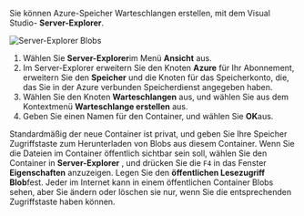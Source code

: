 Sie können Azure-Speicher Warteschlangen erstellen, mit dem Visual Studio- **Server-Explorer**.

![Server-Explorer Blobs][Image1]

1. Wählen Sie **Server-Explorer**im Menü **Ansicht** aus.
2. Im Server-Explorer erweitern Sie den Knoten **Azure** für Ihr Abonnement, erweitern Sie den **Speicher** und die Knoten für das Speicherkonto, die, das Sie in der Azure verbunden Speicherdienst angegeben haben.
3. Wählen Sie den Knoten **Warteschlangen** aus, und wählen Sie aus dem Kontextmenü **Warteschlange erstellen** aus.
4. Geben Sie einen Namen für den Container, und wählen Sie **OK**aus.   

Standardmäßig der neue Container ist privat, und geben Sie Ihre Speicher Zugriffstaste zum Herunterladen von Blobs aus diesem Container. Wenn Sie die Dateien im Container öffentlich sichtbar sein soll, wählen Sie den Container in **Server-Explorer** , und drücken Sie die `F4` in das Fenster **Eigenschaften** anzuzeigen. Legen Sie den **öffentlichen Lesezugriff** **Blob**fest. Jeder im Internet kann in einem öffentlichen Container Blobs sehen, aber Sie ändern oder löschen sie nur, wenn Sie die entsprechenden Zugriffstaste haben können.


[Image1]: ./media/vs-create-blob-container-in-server-explorer/vs-storage-create-blob-containers-in-Server-Explorer.png